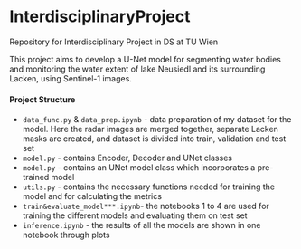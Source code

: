 # InterdisciplinaryProject
Repository for Interdisciplinary Project in DS at TU Wien


This project aims to develop a U-Net model for segmenting water bodies and monitoring the water extent of lake Neusiedl and its surrounding Lacken, using Sentinel-1 images.


#### Project Structure
- `data_func.py` & `data_prep.ipynb` - data preparation of my dataset for the model. Here the radar images are merged together, separate Lacken masks are created, and dataset is divided into train, validation and test set
- `model.py` - contains Encoder, Decoder and UNet classes
- `model.py` - contains an UNet model class which incorporates a pre-trained model
- `utils.py` - contains the necessary functions needed for training the model and for calculating the metrics
- `train&evaluate_model***.ipynb`- the notebooks 1 to 4 are used for training the different models and evaluating them on test set
- `inference.ipynb`  -  the results of all the models are shown in one notebook through plots

